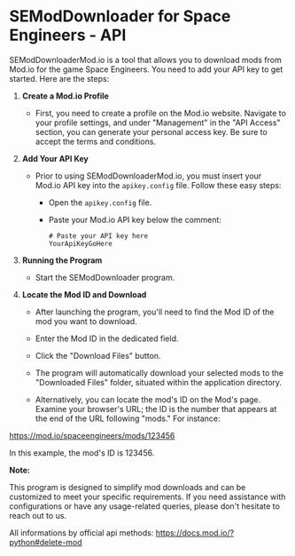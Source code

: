 # SEModDownloader for Space Engineers - API

SEModDownloaderMod.io is a tool that allows you to download mods from Mod.io for the game Space Engineers. You need to add your API key to get started. Here are the steps:

1. **Create a Mod.io Profile**

   - First, you need to create a profile on the Mod.io website. Navigate to your profile settings, and under "Management" in the "API Access" section, you can generate your personal access key. Be sure to accept the terms and conditions.

2. **Add Your API Key**

   - Prior to using SEModDownloaderMod.io, you must insert your Mod.io API key into the `apikey.config` file. Follow these easy steps:
   
     - Open the `apikey.config` file.
     - Paste your Mod.io API key below the comment:
     
       ```
       # Paste your API key here
       YourApiKeyGoHere
       ```

3. **Running the Program**

   - Start the SEModDownloader program.

4. **Locate the Mod ID and Download**

   - After launching the program, you'll need to find the Mod ID of the mod you want to download.
   - Enter the Mod ID in the dedicated field.
   - Click the "Download Files" button.
   - The program will automatically download your selected mods to the "Downloaded Files" folder, situated within the application directory.

   - Alternatively, you can locate the mod's ID on the Mod's page. Examine your browser's URL; the ID is the number that appears at the end of the URL following "mods." For instance:

https://mod.io/spaceengineers/mods/123456

In this example, the mod's ID is 123456.

**Note:**

This program is designed to simplify mod downloads and can be customized to meet your specific requirements. If you need assistance with configurations or have any usage-related queries, please don't hesitate to reach out to us.

All informations by official api methods: https://docs.mod.io/?python#delete-mod
